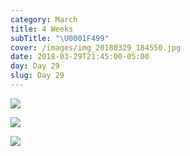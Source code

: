 ```yaml
---
category: March
title: 4 Weeks
subTitle: "\U0001F499"
cover: /images/img_20180329_184550.jpg
date: 2018-03-29T21:45:00-05:00
day: Day 29
slug: Day 29
---
```

![](/images/mvimg_20180329_184537.jpg)

![](/images/img_20180329_184550.jpg)

![](/images/img_20180329_185519.jpg)
